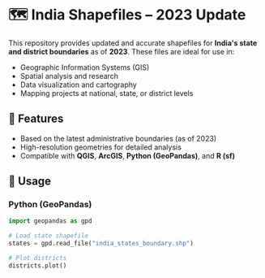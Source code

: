 # 🗺️ India Shapefiles – 2023 Update

This repository provides updated and accurate shapefiles for **India's state and district boundaries** as of **2023**. These files are ideal for use in:

- Geographic Information Systems (GIS)
- Spatial analysis and research
- Data visualization and cartography
- Mapping projects at national, state, or district levels

## 🧭 Features

- Based on the latest administrative boundaries (as of 2023)
- High-resolution geometries for detailed analysis
- Compatible with **QGIS**, **ArcGIS**, **Python (GeoPandas)**, and **R (sf)**

## 🔧 Usage

### Python (GeoPandas)

```python
import geopandas as gpd

# Load state shapefile
states = gpd.read_file("india_states_boundary.shp")

# Plot districts
districts.plot()
